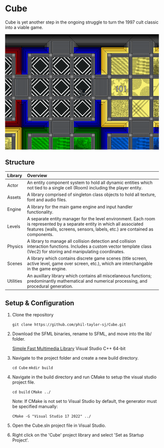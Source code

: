 # Cube

Cube is yet another step in the ongoing struggle to turn the 1997 cult classic into a viable game.

<img src="https://raw.githubusercontent.com/phil-taylor-sj/images/main/cube-gameplay.png" alt="Logo" align="center" width="800"/>

## Structure

| Library | Overview |
| :--- | :--- |
| Actor | An entity component system to hold all dynamic entities which not tied to a single cell (Room) including the player entity. |
| Assets | A library comprised of singleton class objects to hold all texture, font and audio files.  |
| Engine | A library for the main game engine and input handler functionality. |
| Levels | A separate entity manager for the level environment. Each room is represented by a separate entity in which all associated features (walls, screens, sensors, labels, etc.) are contained as components. |
| Physics | A library to manage all collision detection and collision interaction functions. Includes a custom vector template class (Vec2) for storing and manipulating coordinates. |
| Scenes | A library which contains discrete game scenes (title screen, active level, game over screen, etc.), which are interchangable in the game engine. |
| Utilities | An auxillary library which contains all miscelaneous functions; predominantly mathematical and numerical processing, and procedural generation. |

## Setup & Configuration

1. Clone the repository

	`git clone https://github.com/phil-taylor-sj/Cube.git`

2. Download the SFML binaries, rename to SFML, and move into the lib/ folder.

	[Simple Fast Multimedia Library](https://www.sfml-dev.org/download/sfml/2.6.1/)
	Visual Studio C++ 64-bit

3. Navigate to the project folder and create a new build directory.

	`cd Cube`
	`mkdir build`
 
4. Navigate in the build directory and run CMake to setup the visual studio project file.

	`cd build`
	`CMake ../`

	Note: If CMake is not set to Visual Studio by default, the generator must be specified manually:

	`CMake -G "Visual Studio 17 2022" ../`

5. Open the Cube.sln project file in Visual Studio.

6. Right click on the 'Cube' project library and select 'Set as Startup Project'.
